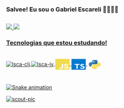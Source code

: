 ### Salvee! Eu sou o Gabriel Escareli 🤜🏻🤛🏻

##
<div align="rigth">
  <a href="https://github.com/theISCA">
  <img height="150em" src="https://github-readme-stats.vercel.app/api?username=theISCA&show_icons=true&theme=tokyonight&include_all_commits=true&count_private=true"/>  
  <img height="150em" src="https://github-readme-stats.vercel.app/api/top-langs/?username=theISCA&layout=compact&langs_count=7&theme=tokyonight"/>
</div>
  
### Tecnologias que estou estudando!
<div style="display: inline_block"><br>
  <img align="center" alt="Isca-clj" height="30" width="40" src="https://cdn.jsdelivr.net/gh/devicons/devicon/icons/clojure/clojure-original.svg">
   <img align="center" alt="Isca-jv" height="30" width="40" src="https://cdn.jsdelivr.net/gh/devicons/devicon/icons/java/java-original.svg">
  <img align="center" alt="Isca-js" height="30" width="40" src="https://raw.githubusercontent.com/devicons/devicon/master/icons/javascript/javascript-plain.svg">
  <img align="center" alt="Isca-ts" height="30" width="40" src="https://raw.githubusercontent.com/devicons/devicon/master/icons/typescript/typescript-plain.svg">
  <img align="center" alt="Isca-py" height="30" width="40" src="https://raw.githubusercontent.com/devicons/devicon/master/icons/python/python-original.svg">
</div>

#
  
<div>
   
   ![Snake animation](https://github.com/theISCA/theISCA/blob/output/github-contribution-grid-snake.svg)
   
 </div>
  
 <div>
  <img align="center" alt="scout-pic" height="40" width="40"
src="https://upload.wikimedia.org/wikipedia/en/thumb/8/87/World_Scout_Emblem_1955.svg/1200px-World_Scout_Emblem_1955.svg.png">    
  </div>  

